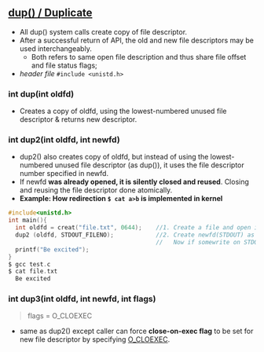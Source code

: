 ## [dup() / Duplicate](https://man7.org/linux/man-pages/man2/dup2.2.html)
- All dup() system calls create copy of file descriptor.
- After a successful return of API, the old and new file descriptors may be used interchangeably.
  - Both refers to same open file description and thus share file offset and file status flags; 
- _header file_ `#include <unistd.h>`

### int dup(int oldfd)
- Creates a copy of oldfd, using the lowest-numbered unused file descriptor & returns new descriptor.

### int dup2(int oldfd, int newfd)
- dup2() also creates copy of oldfd, but instead of using the lowest-numbered unused file descriptor (as dup()), it uses the file descriptor number specified in newfd.
- If newfd **was already opened, it is silently closed and reused**. Closing and reusing the file descriptor done atomically.
- **Example: How redirection `$ cat a>b` is implemented in kernel**
```c
#include<unistd.h>
int main(){
  int oldfd = creat("file.txt", 0644);    //1. Create a file and open it
  dup2 (oldfd, STDOUT_FILENO);            //2. Create newfd(STDOUT) as duplicate of "file.txt".
                                          //   Now if somewrite on STDOUT, it will be written to "file.txt"
  printf("Be excited");
}
$ gcc test.c
$ cat file.txt
  Be excited
```

### int dup3(int oldfd, int newfd, int flags)
> flags = O_CLOEXEC
- same as dup2() except caller can force **close-on-exec flag** to be set for new file descriptor by specifying [O_CLOEXEC](https://man7.org/linux/man-pages/man2/open.2.html).
